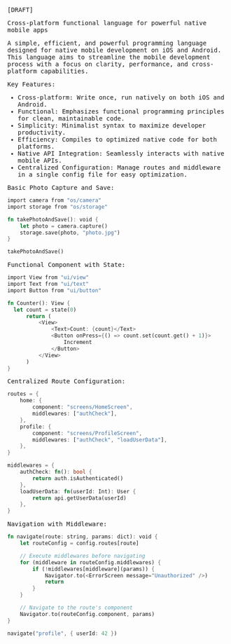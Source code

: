 <samp>

[DRAFT]

Cross-platform functional language for powerful native mobile apps

A simple, efficient, and powerful programming language designed for native mobile development on iOS and Android. This language aims to streamline the mobile development process with a focus on clarity, performance, and cross-platform capabilities.

Key Features:

- Cross-platform: Write once, run natively on both iOS and Android.
- Functional: Emphasizes functional programming principles for clean, maintainable code.
- Simplicity: Minimalist syntax to maximize developer productivity.
- Efficiency: Compiles to optimized native code for both platforms.
- Native API Integration: Seamlessly interacts with native mobile APIs.
- Centralized Configuration: Manage routes and middleware in a single config file for easy optimization.

Basic Photo Capture and Save:

```rs
import camera from "os/camera"
import storage from "os/storage"

fn takePhotoAndSave(): void {
    let photo = camera.capture()
    storage.save(photo, "photo.jpg")
}

takePhotoAndSave()
```

Functional Component with State:

```rs
import View from "ui/view"
import Text from "ui/text"
import Button from "ui/button"

fn Counter(): View {
  let count = state(0)
      return (
          <View>
              <Text>Count: {count}</Text>
              <Button onPress={() => count.set(count.get() + 1)}>
                  Increment
              </Button>
          </View>
      )
}

```

Centralized Route Configuration:

```rs
routes = {
    home: {
        component: "screens/HomeScreen",
        middlewares: ["authCheck"],
    },
    profile: {
        component: "screens/ProfileScreen",
        middlewares: ["authCheck", "loadUserData"],
    },
}

middlewares = {
    authCheck: fn(): bool {
        return auth.isAuthenticated()
    },
    loadUserData: fn(userId: Int): User {
        return api.getUserData(userId)
    },
}
```

Navigation with Middleware:

```rs
fn navigate(route: string, params: dict): void {
    let routeConfig = config.routes[route]

    // Execute middlewares before navigating
    for (middleware in routeConfig.middlewares) {
        if (!middlewares[middleware](params)) {
            Navigator.to(<ErrorScreen message="Unauthorized" />)
            return
        }
    }

    // Navigate to the route's component
    Navigator.to(routeConfig.component, params)
}

navigate("profile", { userId: 42 })

```

